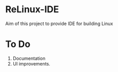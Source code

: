 # ReLinux-IDE

Aim of this project to provide IDE for building Linux

# To Do

1. Documentation
2. UI improvements.
